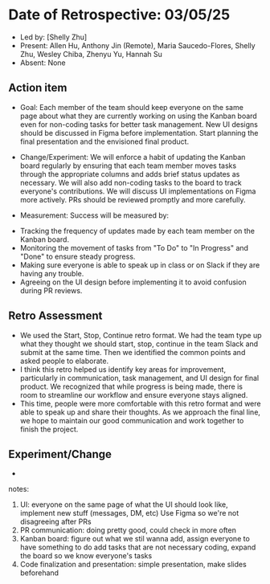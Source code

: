 # Date of Retrospective: 03/05/25

* Led by: [Shelly Zhu]
* Present: Allen Hu, Anthony Jin (Remote), Maria Saucedo-Flores, Shelly Zhu, Wesley Chiba, Zhenyu Yu, Hannah Su
* Absent: None

## Action item

* Goal: Each member of the team should keep everyone on the same page about what they are currently working on using the Kanban board even for non-coding tasks for better task management. New UI designs should be discussed in Figma before implementation. Start planning the final presentation and the envisioned final product. 

* Change/Experiment: We will enforce a habit of updating the Kanban board regularly by ensuring that each team member moves tasks through the appropriate columns and adds brief status updates as necessary. We will also add non-coding tasks to the board to track everyone's contributions. We will discuss UI implementations on Figma more actively. PRs should be reviewed promptly and more carefully.

* Measurement: 
Success will be measured by:
- Tracking the frequency of updates made by each team member on the Kanban board.
- Monitoring the movement of tasks from "To Do" to "In Progress" and "Done" to ensure steady progress.
- Making sure everyone is able to speak up in class or on Slack if they are having any trouble.
- Agreeing on the UI design before implementing it to avoid confusion during PR reviews.


## Retro Assessment 

* We used the Start, Stop, Continue retro format. We had the team type up what they thought we should start, stop, continue in the team Slack and submit at the same time. Then we identified the common points and asked people to elaborate.
* I think this retro helped us identify key areas for improvement, particularly in communication, task management, and UI design for final product. We recognized that while progress is being made, there is room to streamline our workflow and ensure everyone stays aligned.
* This time, people were more comfortable with this retro format and were able to speak up and share their thoughts. As we approach the final line, we hope to maintain our good communication and work together to finish the project.

## Experiment/Change

* 







notes:
1. UI: everyone on the same page of what the UI should look like, implement new stuff (messages, DM, etc) Use Figma so we're not disagreeing after PRs
2. PR communication: doing pretty good, could check in more often 
3. Kanban board: figure out what we stil wanna add, assign everyone to have something to do 
add tasks that are not necessary coding, expand the board so we know everyone's tasks 
4. Code finalization and presentation: simple presentation, make slides beforehand